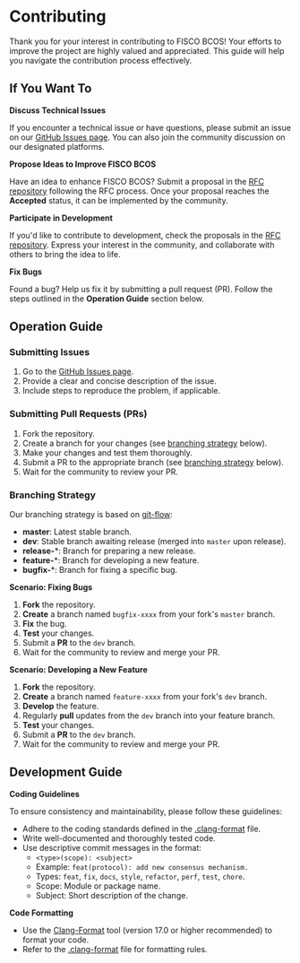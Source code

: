 # Contributing

Thank you for your interest in contributing to FISCO BCOS! Your efforts to improve the project are highly valued and appreciated. This guide will help you navigate the contribution process effectively.

## If You Want To

**Discuss Technical Issues**

If you encounter a technical issue or have questions, please submit an issue on our [GitHub Issues page](https://github.com/WeTechHK/Universal-BCOS/issues). You can also join the community discussion on our designated platforms.

**Propose Ideas to Improve FISCO BCOS**

Have an idea to enhance FISCO BCOS? Submit a proposal in the [RFC repository](https://github.com/WeTechHK/Universal-BCOS-RFCs) following the RFC process. Once your proposal reaches the **Accepted** status, it can be implemented by the community.

**Participate in Development**

If you'd like to contribute to development, check the proposals in the  [RFC repository](https://github.com/WeTechHK/Universal-BCOS-RFCs). Express your interest in the community, and collaborate with others to bring the idea to life.

**Fix Bugs**

Found a bug? Help us fix it by submitting a pull request (PR). Follow the steps outlined in the **Operation Guide** section below.

## Operation Guide

### Submitting Issues

1. Go to the [GitHub Issues page](https://github.com/WeTechHK/Universal-BCOS/issues).
2. Provide a clear and concise description of the issue.
3. Include steps to reproduce the problem, if applicable.

### Submitting Pull Requests (PRs)

1. Fork the repository.
2. Create a branch for your changes (see [branching strategy](#Branching-Strategy) below).
3. Make your changes and test them thoroughly.
4. Submit a PR to the appropriate branch (see [branching strategy](#Branching-Strategy) below).
5. Wait for the community to review your PR.

### Branching Strategy

Our branching strategy is based on [git-flow](https://jeffkreeftmeijer.com/git-flow/):

- **master**: Latest stable branch.
- **dev**: Stable branch awaiting release (merged into `master` upon release).
- **release-***: Branch for preparing a new release.
- **feature-***: Branch for developing a new feature.
- **bugfix-***: Branch for fixing a specific bug.

**Scenario: Fixing Bugs**

1. **Fork** the repository.
2. **Create** a branch named `bugfix-xxxx` from your fork's `master` branch.
3. **Fix** the bug.
4. **Test** your changes.
5. Submit a **PR** to the `dev` branch.
6. Wait for the community to review and merge your PR.

**Scenario: Developing a New Feature**

1. **Fork** the repository.
2. **Create** a branch named `feature-xxxx` from your fork's `dev` branch.
3. **Develop** the feature.
4. Regularly **pull** updates from the `dev` branch into your feature branch.
5. **Test** your changes.
6. Submit a **PR** to the `dev` branch.
7. Wait for the community to review and merge your PR.

## Development Guide

**Coding Guidelines**

To ensure consistency and maintainability, please follow these guidelines:

- Adhere to the coding standards defined in the [.clang-format](https://github.com/WeTechHK/Universal-BCOS/blob/i18n/.clang-format) file.
- Write well-documented and thoroughly tested code.
- Use descriptive commit messages in the format:
  - `<type>(scope): <subject>`
  - Example: `feat(protocol): add new consensus mechanism.`
  - Types: `feat`, `fix`, `docs`, `style`, `refactor`, `perf`, `test`, `chore`.
  - Scope: Module or package name.
  - Subject: Short description of the change.

**Code Formatting**

- Use the [Clang-Format](https://clang.llvm.org/docs/ClangFormat.html) tool (version 17.0 or higher recommended) to format your code.
- Refer to the [.clang-format](https://github.com/WeTechHK/Universal-BCOS/blob/i18n/.clang-format) file for formatting rules.
